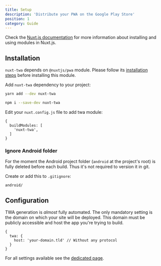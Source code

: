 ```yaml
---
title: Setup
description: 'Distribute your PWA on the Google Play Store'
position: 1
category: Guide
---
```


Check the [Nuxt.js documentation](https://nuxtjs.org/api/configuration-modules#the-modules-property) for more information about installing and using modules in Nuxt.js.

## Installation

`nuxt-twa` depends on `@nuxtjs/pwa` module. Please follow its [installation steps](https://pwa.nuxtjs.org/setup) before installing this module.

Add `nuxt-twa` dependency to your project:

<code-group>
  <code-block label="Yarn" active>

  ```bash
  yarn add --dev nuxt-twa
  ```

  </code-block>
  <code-block label="NPM">

  ```bash
  npm i --save-dev nuxt-twa
  ```

  </code-block>
</code-group>

Edit your `nuxt.config.js` file to add twa module:

```js{}[nuxt.config.js]
{
  buildModules: [
    'nuxt-twa',
  ]
}
```

### Ignore Android folder

For the moment the Android project folder (`android` at the project's root) is fully deleted before each build.
Thus it's not required to version it in git.

Create or add this to `.gitignore`:

```{}[.gitignore]
android/
```

## Configuration

TWA generation is *almost* fully automated. The only mandatory setting is the domain on which your site will be deployed. This domain must be publicly accessible and host the app you're trying to build.

```js{}[nuxt.config.js]
{
  twa: {
    host: 'your-domain.tld' // Without any protocol
  }
}
```

For all settings available see the [dedicated page](/configuration).

